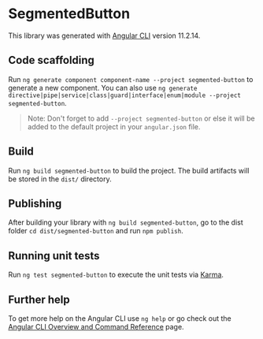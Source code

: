 # SegmentedButton

This library was generated with [Angular CLI](https://github.com/angular/angular-cli) version 11.2.14.

## Code scaffolding

Run `ng generate component component-name --project segmented-button` to generate a new component. You can also use `ng generate directive|pipe|service|class|guard|interface|enum|module --project segmented-button`.
> Note: Don't forget to add `--project segmented-button` or else it will be added to the default project in your `angular.json` file. 

## Build

Run `ng build segmented-button` to build the project. The build artifacts will be stored in the `dist/` directory.

## Publishing

After building your library with `ng build segmented-button`, go to the dist folder `cd dist/segmented-button` and run `npm publish`.

## Running unit tests

Run `ng test segmented-button` to execute the unit tests via [Karma](https://karma-runner.github.io).

## Further help

To get more help on the Angular CLI use `ng help` or go check out the [Angular CLI Overview and Command Reference](https://angular.io/cli) page.
